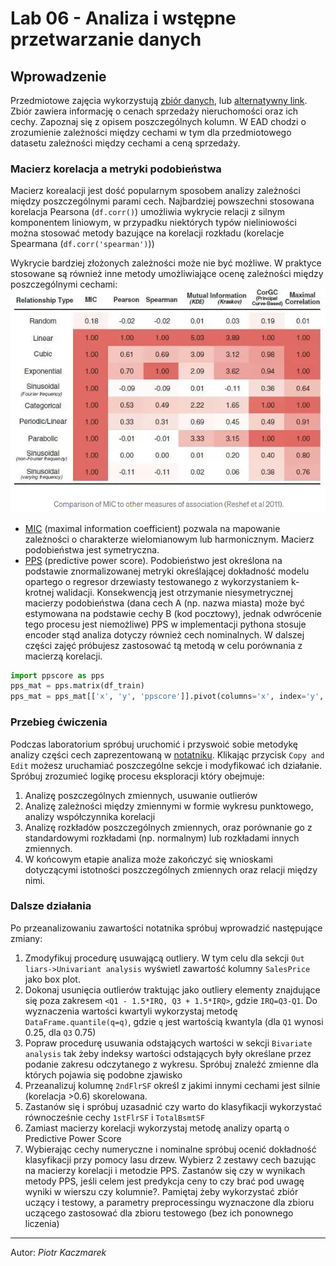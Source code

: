 # Lab 06 - Analiza i wstępne przetwarzanie danych
<!-- <-- https://www.kaggle.com/pmarcelino/comprehensive-data-exploration-with-python> -->

## Wprowadzenie
Przedmiotowe zajęcia wykorzystują [zbiór danych](https://www.kaggle.com/c/house-prices-advanced-regression-techniques/data), lub [alternatywny link](https://chmura.put.poznan.pl/s/yEjnsKCyvcUn7A9). Zbiór zawiera informację o cenach sprzedaży nieruchomości oraz ich cechy. Zapoznaj się z opisem poszczególnych kolumn.  W EAD chodzi o zrozumienie zależności między cechami w tym dla przedmiotowego datasetu zależności między cechami a ceną sprzedaży. 

### Macierz korelacja a metryki podobieństwa
Macierz korealacji jest dość popularnym sposobem analizy  zależności między poszczególnymi parami cech. Najbardziej powszechni stosowana korelacja Pearsona (`df.corr()`)  umożliwia wykrycie relacji z silnym komponentem liniowym, w przypadku niektórych typów nieliniowości można stosować metody bazujące na korelacji rozkładu (korelacje Spearmana (`df.corr('spearman')`)) 

Wykrycie bardziej złożonych zależności może nie być możliwe. W praktyce stosowane są również inne metody umożliwiające ocenę zależności między poszczególnymi cechami:
![pairwise similarity](_images/MICvsCORR.png)
- [MIC](https://medium.com/@rhondenewint93/on-maximal-information-coefficient-a-modern-approach-for-finding-associations-in-large-data-sets-ba8c36ebb96b) (maximal information coefficient) pozwala na mapowanie zależności o charakterze wielomianowym lub harmonicznym. Macierz podobieństwa jest symetryczna.
- [PPS](https://towardsdatascience.com/rip-correlation-introducing-the-predictive-power-score-3d90808b9598) (predictive power score). Podobieństwo jest określona na podstawie znormalizowanej metryki określającej dokładność modelu opartego o regresor drzewiasty testowanego z wykorzystaniem k-krotnej walidacji. Konsekwencją jest otrzymanie niesymetrycznej macierzy podobieństwa (dana cech A (np. nazwa miasta) może być  estymowana na podstawie cechy B (kod pocztowy), jednak odwrócenie tego procesu jest niemożliwe)
PPS w implementacji pythona stosuje encoder stąd analiza dotyczy również cech nominalnych. W dalszej części zajęć próbujesz zastosować tą metodą w celu porównania z macierzą korelacji.
``` python
import ppscore as pps
pps_mat = pps.matrix(df_train)
pps_mat = pps_mat[['x', 'y', 'ppscore']].pivot(columns='x', index='y', values='ppscore')
```  

### Przebieg ćwiczenia

Podczas laboratorium spróbuj uruchomić i przyswoić sobie metodykę analizy części cech zaprezentowaną w [notatniku](https://www.kaggle.com/code/pmarcelino/comprehensive-data-exploration-with-python). Klikając przycisk `Copy and Edit` możesz uruchamiać poszczególne sekcje i modyfikować ich działanie. Spróbuj zrozumieć logikę procesu eksploracji który obejmuje:
1. Analizę poszczególnych zmiennych, usuwanie outlierów
2. Analizę zależności między zmiennymi w formie wykresu punktowego, analizy współczynnika korelacji
3. Analizę rozkładów poszczególnych zmiennych, oraz porównanie go z standardowymi rozkładami (np. normalnym) lub rozkładami innych zmiennych.
4. W końcowym etapie analiza może zakończyć się wnioskami dotyczącymi istotności poszczególnych zmiennych oraz relacji między nimi.

### Dalsze działania
Po przeanalizowaniu zawartości notatnika spróbuj wprowadzić następujące zmiany:
1. Zmodyfikuj procedurę usuwającą outliery. W tym celu dla sekcji `Out liars->Univariant analysis` wyświetl zawartość kolumny `SalesPrice` jako box plot. 
2. Dokonaj usunięcia outlierów traktując jako outliery elementy znajdujące się poza zakresem  `<Q1 - 1.5*IRQ, Q3 + 1.5*IRQ>`, gdzie `IRQ=Q3-Q1`. Do wyznaczenia wartości kwartyli wykorzystaj metodę `DataFrame.quantile(q=q)`, gdzie `q` jest wartością kwantyla (dla `Q1` wynosi 0.25, dla `Q3` 0.75) 
3. Popraw procedurę usuwania odstających wartości w sekcji `Bivariate analysis` tak żeby indeksy wartości odstających były określane przez podanie zakresu odczytanego z wykresu. Spróbuj znaleźć zmienne dla których pojawia się podobne zjawisko
4. Przeanalizuj kolumnę `2ndFlrSF` określ z jakimi innymi cechami jest silnie (korelacja >0.6) skorelowana.
5. Zastanów się i spróbuj uzasadnić czy warto do klasyfikacji wykorzystać równocześnie cechy `1stFlrSF` i `TotalBsmtSF`
6. Zamiast macierzy korelacji wykorzystaj metodę analizy opartą o Predictive Power Score
7. Wybierając cechy numeryczne i nominalne spróbuj ocenić dokładność klasyfikacji przy pomocy lasu drzew. Wybierz 2 zestawy cech bazując na macierzy korelacji i metodzie PPS. Zastanów się czy w wynikach metody PPS, jeśli celem jest predykcja ceny to czy brać pod uwagę wyniki w wierszu czy kolumnie?. Pamiętaj żeby wykorzystać zbiór uczący i testowy, a parametry preprocessingu wyznaczone dla zbioru uczącego zastosować dla zbioru testowego (bez ich ponownego liczenia)
<!-- 8. Na podstawie własnej analizy i przekształceń wybierz 4 cechy, które twoim zdaniem będą najlepiej reprezentowały cenę i stosując metodę z poprzednich zajęć (las drzew) spróbuj ocenić dokładność klasyfikacji i porównać ją z pkt 7. Pamiętaj, że dla zbioru testowego należy przeprowadzić te same procedury przetwarzania, z tym, że np. wyznaczone dla zbioru uczącego zakresy kwartyli i IRQ, wyznaczony model normalizacji, należy zastosować bezpośrednio na zbiorze testowym bez ponownego wyznaczania wartości. -->

<!-- ### Analiza wartości 0
Traktowanie wartości '0' jako brakującej.
   - Ile jest elementów, które mają cenę sprzedaży równą 0?
   - Przeanalizuje przykładowe wiersze i zastanów się z czego to wynika
   - Dla elementów z ceną '0' Wyświetl wykres `scatter` i przeanalizuje czy istnieje korelacja między tymi elementami 
   - czy ich usunięcie wpłynie na poprawę jakości klasyfikacji? -->
---
Autor: *Piotr Kaczmarek*